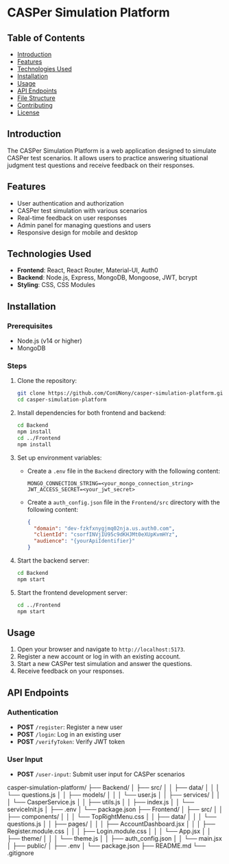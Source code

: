 # CASPer Simulation Platform

## Table of Contents
- [Introduction](#introduction)
- [Features](#features)
- [Technologies Used](#technologies-used)
- [Installation](#installation)
- [Usage](#usage)
- [API Endpoints](#api-endpoints)
- [File Structure](#file-structure)
- [Contributing](#contributing)
- [License](#license)

## Introduction
The CASPer Simulation Platform is a web application designed to simulate CASPer test scenarios. It allows users to practice answering situational judgment test questions and receive feedback on their responses.

## Features
- User authentication and authorization
- CASPer test simulation with various scenarios
- Real-time feedback on user responses
- Admin panel for managing questions and users
- Responsive design for mobile and desktop

## Technologies Used
- **Frontend**: React, React Router, Material-UI, Auth0
- **Backend**: Node.js, Express, MongoDB, Mongoose, JWT, bcrypt
- **Styling**: CSS, CSS Modules

## Installation

### Prerequisites
- Node.js (v14 or higher)
- MongoDB

### Steps
1. Clone the repository:
    ```bash
    git clone https://github.com/ConUNony/casper-simulation-platform.git
    cd casper-simulation-platform
    ```

2. Install dependencies for both frontend and backend:
    ```bash
    cd Backend
    npm install
    cd ../Frontend
    npm install
    ```

3. Set up environment variables:
    - Create a `.env` file in the `Backend` directory with the following content:
        ```plaintext
        MONGO_CONNECTION_STRING=<your_mongo_connection_string>
        JWT_ACCESS_SECRET=<your_jwt_secret>
        ```
    - Create a `auth_config.json` file in the `Frontend/src` directory with the following content:
        ```json
        {
          "domain": "dev-fzkfxnygjmq02nja.us.auth0.com",
          "clientId": "csorfINVjIU95c9dKHJMt0eXUpKvmHYz",
          "audience": "{yourApiIdentifier}"
        }
        ```

4. Start the backend server:
    ```bash
    cd Backend
    npm start
    ```

5. Start the frontend development server:
    ```bash
    cd ../Frontend
    npm start
    ```

## Usage
1. Open your browser and navigate to `http://localhost:5173`.
2. Register a new account or log in with an existing account.
3. Start a new CASPer test simulation and answer the questions.
4. Receive feedback on your responses.

## API Endpoints

### Authentication
- **POST** `/register`: Register a new user
- **POST** `/login`: Log in an existing user
- **POST** `/verifyToken`: Verify JWT token

### User Input
- **POST** `/user-input`: Submit user input for CASPer scenarios

casper-simulation-platform/ ├── Backend/ │ ├── src/ │ │ ├── data/ │ │ │ └── questions.js │ │ ├── models/ │ │ │ └── user.js │ │ ├── services/ │ │ │ └── CasperService.js │ │ ├── utils.js │ │ ├── index.js │ │ └── serviceInit.js │ ├── .env │ └── package.json ├── Frontend/ │ ├── src/ │ │ ├── components/ │ │ │ └── TopRightMenu.css │ │ ├── data/ │ │ │ └── questions.js │ │ ├── pages/ │ │ │ ├── AccountDashboard.jsx │ │ │ ├── Register.module.css │ │ │ ├── Login.module.css │ │ │ └── App.jsx │ │ ├── theme/ │ │ │ └── theme.js │ │ ├── auth_config.json │ │ └── main.jsx │ ├── public/ │ ├── .env │ └── package.json ├── README.md └── .gitignore
